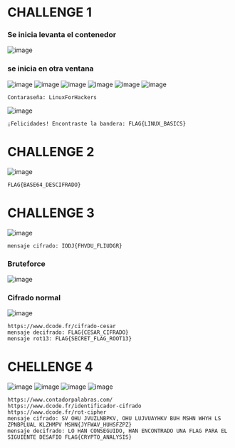 # CHALLENGE 1
### Se inicia levanta el contenedor
![image](https://github.com/user-attachments/assets/2b60bc34-622d-4546-9462-35a92f4369bb)
### se inicia en otra ventana
![image](https://github.com/user-attachments/assets/ddc99db3-853a-44e0-8c73-5cfdea0aa8ee)
![image](https://github.com/user-attachments/assets/fbddaf5a-7ea0-4f5c-ae68-ae62c9565ad0)
![image](https://github.com/user-attachments/assets/41c6325a-c56a-4fc0-a6fb-b06c4c75e256)
![image](https://github.com/user-attachments/assets/ab8a7a9d-e401-4979-b030-e5c136d4fc70)
![image](https://github.com/user-attachments/assets/796e05fc-d6d7-4d38-9a35-0dc7db6227f3)
![image](https://github.com/user-attachments/assets/1a6fb0ff-1275-41ca-812e-06cf8e7552e7)

```
Contaraseña: LinuxForHackers
```
![image](https://github.com/user-attachments/assets/4f639da6-691c-4b69-baab-6a67dab0d435)

```
¡Felicidades! Encontraste la bandera: FLAG{LINUX_BASICS}
```

# CHALLENGE 2
![image](https://github.com/user-attachments/assets/2c737a74-d926-4f2f-b4a7-c905a4d47fb7)
```
FLAG{BASE64_DESCIFRADO}
```

# CHALLENGE 3
![image](https://github.com/user-attachments/assets/61af928e-9aff-4c66-a939-8b30ceddbb37)
```
mensaje cifrado: IODJ{FHVDU_FLIUDGR}
```
### Bruteforce
![image](https://github.com/user-attachments/assets/4fc30f41-a10b-4b7c-ac4d-0b23b9ada325)
### Cifrado normal
![image](https://github.com/user-attachments/assets/67521288-8859-4c1a-a1a3-20fcaff624a9)

```
https://www.dcode.fr/cifrado-cesar
mensaje decifrado: FLAG{CESAR_CIFRADO}
mensaje rot13: FLAG{SECRET_FLAG_ROOT13}
```

# CHELLENGE 4
![image](https://github.com/user-attachments/assets/efb6ebaa-b099-4af8-a871-2cd5823aa4da)
![image](https://github.com/user-attachments/assets/63639d72-36f2-4261-977b-08c784b0f228)
![image](https://github.com/user-attachments/assets/08010efa-2d8e-4f31-bb9c-d24fec91b7ad)
![image](https://github.com/user-attachments/assets/dae66292-4790-4684-8901-bb1d5f849e6b)


```
https://www.contadorpalabras.com/
https://www.dcode.fr/identificador-cifrado
https://www.dcode.fr/rot-cipher
mensaje cifrado: SV OHU JVUZLNBPKV, OHU LUJVUAYHKV BUH MSHN WHYH LS ZPNBPLUAL KLZHMPV MSHN{JYFWAV_HUHSFZPZ}
mensaje decifrado: LO HAN CONSEGUIDO, HAN ENCONTRADO UNA FLAG PARA EL SIGUIENTE DESAFIO FLAG{CRYPTO_ANALYSIS}
```

